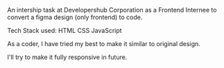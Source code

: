 An intership task at Developershub Corporation as a Frontend Internee to convert a figma design (only frontend) to code. 

Tech Stack used:
HTML
CSS
JavaScript

As a coder, I have tried my best to make it similar to original design. 

I'll try to make it fully responsive in future. 
